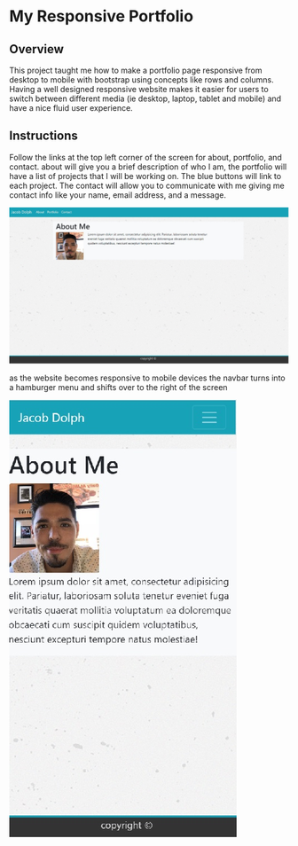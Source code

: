 # My Responsive Portfolio

## Overview

This project taught me how to make a portfolio
page responsive from desktop to mobile with bootstrap
using concepts like rows and columns. Having a well
designed responsive website makes it easier for users
to switch between different media (ie desktop, laptop, tablet and mobile)
and have a nice fluid user experience.


## Instructions

Follow the links at the top left corner of the screen for about, portfolio, and contact.
about will give you a brief description of who I am, the portfolio will have a list of projects that I will
be working on. The blue buttons will link to each project. The contact will allow you to communicate with me giving me contact info like your name, email address, and a message.

![Portfolio About](assets/images/portfolio.jpg)

as the website becomes responsive to mobile devices the navbar turns into a hamburger menu and shifts over to the right of the screen

![Portfolio About](assets/images/portfolio-mobile.jpg)